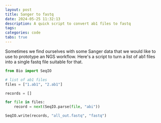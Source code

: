 ```yaml
---
layout: post
title: Sanger to fastq
date: 2024-05-25 11:32:13
description: A quick script to convert ab1 files to fastq
tags: 
categories: code
tabs: true
---
```

Sometimes we find ourselves with some Sanger data that we would like to use to prototype an NGS
workflow. Here's a script to turn a list of ab1 files into a single fastq file suitable for that.

```python
from Bio import SeqIO

# list of ab1 files
files = ["1.ab1", "2.ab1"]

records = []

for file in files:
    record = next(SeqIO.parse(file, "abi"))

SeqIO.write(records, "all_out.fastq", "fastq")
```